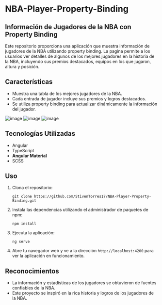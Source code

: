 # NBA-Player-Property-Binding
## Información de Jugadores de la NBA con Property Binding

Este repositorio proporciona una aplicación que muestra información de jugadores de la NBA utilizando property binding. La pagina permite a los usuarios ver detalles de algunos de los mejores jugadores en la historia de la NBA, incluyendo sus premios destacados, equipos en los que jugaron, altura y posición.

## Características

- Muestra una tabla de los mejores jugadores de la NBA.
- Cada entrada de jugador incluye sus premios y logros destacados.
- Se utiliza property binding para actualizar dinámicamente la información del jugador.

![image](https://github.com/StivenTorres17/NBA-Player-Property-Binding/assets/125917355/202e652c-4bf3-4633-ad75-649c8cff611f)
![image](https://github.com/StivenTorres17/NBA-Player-Property-Binding/assets/125917355/f2648fd3-a2e8-4f78-9534-0c0c7157ba99)
![image](https://github.com/StivenTorres17/NBA-Player-Property-Binding/assets/125917355/55e17d29-41df-451f-8733-84dc8e750ef0)


## Tecnologías Utilizadas

- Angular
- TypeScript
- **Angular Material**
- SCSS
## Uso

1. Clona el repositorio:

   ```
   git clone https://github.com/StivenTorres17/NBA-Player-Property-Binding.git
   ```

2. Instala las dependencias utilizando el administrador de paquetes de npm:

   ```
   npm install
   ```

3. Ejecuta la aplicación:

   ```
   ng serve
   ```

4. Abre tu navegador web y ve a la dirección `http://localhost:4200` para ver la aplicación en funcionamiento.

## Reconocimientos

- La información y estadísticas de los jugadores se obtuvieron de fuentes confiables de la NBA.
- Este proyecto se inspiró en la rica historia y logros de los jugadores de la NBA.
